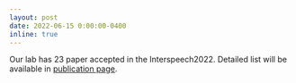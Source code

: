 ```yaml
---
layout: post
date: 2022-06-15 0:00:00-0400
inline: true
---
```


Our lab has 23 paper accepted in the Interspeech2022. Detailed list will be available in <a href="/publications">publication page</a>.
